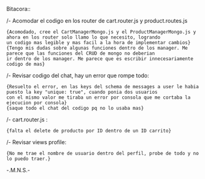 Bitacora::

/- Acomodar el codigo en los router de cart.router.js y product.routes.js

    {Acomodado, cree el CartManagerMongo.js y el ProductManagerMongo.js y ahora en los router solo llamo lo que necesito, logrando
    un codigo mas legible y mas facil a la hora de implementar cambios}
    {Tengo mis dudas sobre algunas funciones dentro de los manager. Me parece que las funciones del CRUD de mongo no deberian
    ir dentro de los manager. Me parece que es escribir innecesariamente codigo de mas}

/- Revisar codigo del chat, hay un error que rompe todo:

    {Resuelto el error, en las keys del schema de messages a user le habia puesto la key "unique: true", cuando ponia dos usuarios
    con el mismo valor me tiraba un error por consola que me cortaba la ejecucion por consola}
    {saque todo el chat del codigo pq no lo usaba mas}

/- cart.router.js :

    {falta el delete de producto por ID dentro de un ID carrito}

/- Revisar views profile:

    {No me trae el nombre de usuario dentro del perfil, probe de todo y no lo puedo traer.}



























-.M.N.S.-





